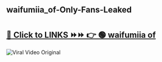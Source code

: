 
 ## waifumiia_of-Only-Fans-Leaked

# <h2><a href="https://clipsfans.com/waifumiia_of&ref=git">🔗 Click to LINKS ⏩⏩ 👉 🟢 waifumiia of </a></h2>

<a href="https://clipsfans.com/waifumiia_of&ref=git" rel="nofollow" data-target="animated-image.originalLink"><img src="https://i.ibb.co.com/xMMVF88/686577567.gif" alt="Viral Video Original" style="max-width: 100%; display: inline-block;" data-target="animated-image.originalImage"></a>
